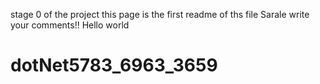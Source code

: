 stage 0 of the project
this page is the first readme of ths file
Sarale write your comments!!
Hello world
# dotNet5783_6963_3659

